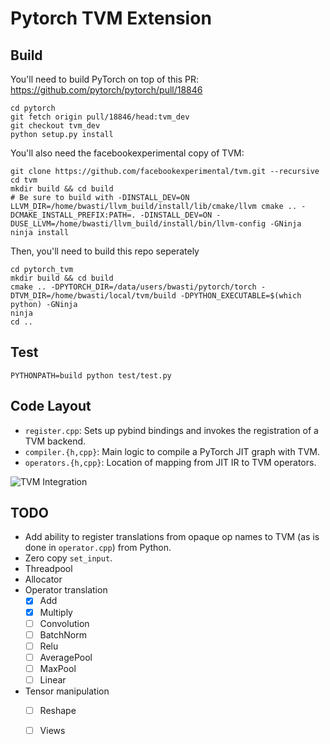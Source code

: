 # Pytorch TVM Extension

## Build

You'll need to build PyTorch on top of this PR: https://github.com/pytorch/pytorch/pull/18846
```
cd pytorch
git fetch origin pull/18846/head:tvm_dev
git checkout tvm_dev
python setup.py install
```

You'll also need the facebookexperimental copy of TVM:
```
git clone https://github.com/facebookexperimental/tvm.git --recursive
cd tvm
mkdir build && cd build
# Be sure to build with -DINSTALL_DEV=ON
LLVM_DIR=/home/bwasti/llvm_build/install/lib/cmake/llvm cmake .. -DCMAKE_INSTALL_PREFIX:PATH=. -DINSTALL_DEV=ON -DUSE_LLVM=/home/bwasti/llvm_build/install/bin/llvm-config -GNinja
ninja install
```

Then, you'll need to build this repo seperately
```
cd pytorch_tvm
mkdir build && cd build
cmake .. -DPYTORCH_DIR=/data/users/bwasti/pytorch/torch -DTVM_DIR=/home/bwasti/local/tvm/build -DPYTHON_EXECUTABLE=$(which python) -GNinja
ninja
cd ..
```

## Test

```
PYTHONPATH=build python test/test.py
```

## Code Layout

- `register.cpp`: Sets up pybind bindings and invokes the registration of a TVM backend.
- `compiler.{h,cpp}`: Main logic to compile a PyTorch JIT graph with TVM.
- `operators.{h,cpp}`: Location of mapping from JIT IR to TVM operators.

![TVM Integration](https://github.com/pytorch/tvm/blob/master/pt_execution.png?raw=true)

## TODO

- Add ability to register translations from opaque op names to TVM (as is done in `operator.cpp`) from Python.
- Zero copy `set_input`.
- Threadpool
- Allocator
- Operator translation
  - [x] Add
  - [x] Multiply
  - [ ] Convolution
  - [ ] BatchNorm
  - [ ] Relu
  - [ ] AveragePool
  - [ ] MaxPool
  - [ ] Linear
- Tensor manipulation
  - [ ] Reshape
  - [ ] Views

